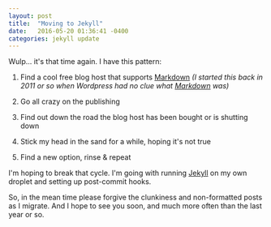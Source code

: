 ```yaml
---
layout: post
title:  "Moving to Jekyll"
date:   2016-05-20 01:36:41 -0400
categories: jekyll update
---
```

Wulp... it's that time again. I have this pattern:

1. Find a cool free blog host that supports [Markdown][] *(I started this back in 2011
or so when Wordpress had no clue what [Markdown][] was)*

2. Go all crazy on the publishing

3. Find out down the road the blog host has been bought or is shutting down

4. Stick my head in the sand for a while, hoping it's not true

5. Find a new option, rinse & repeat

I'm hoping to break that cycle. I'm going with running [Jekyll][] on my own droplet and
setting up post-commit hooks. 

So, in the mean time please forgive the clunkiness and non-formatted posts as I migrate.
And I hope to see you soon, and much more often than the last year or so.


[jekyll]: http://jekyllrb.com/docs/home
[markdown]: http://daringfireball.net/projects/markdown/
